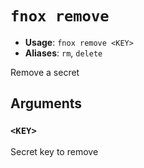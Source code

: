 # `fnox remove`

- **Usage**: `fnox remove <KEY>`
- **Aliases**: `rm`, `delete`

Remove a secret

## Arguments

### `<KEY>`

Secret key to remove
